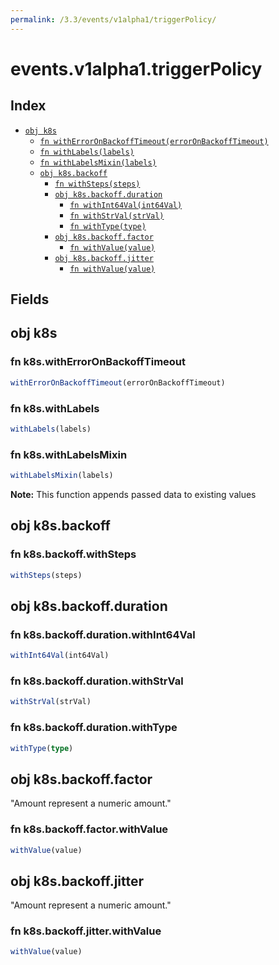 ```yaml
---
permalink: /3.3/events/v1alpha1/triggerPolicy/
---
```


# events.v1alpha1.triggerPolicy



## Index

* [`obj k8s`](#obj-k8s)
  * [`fn withErrorOnBackoffTimeout(errorOnBackoffTimeout)`](#fn-k8switherroronbackofftimeout)
  * [`fn withLabels(labels)`](#fn-k8swithlabels)
  * [`fn withLabelsMixin(labels)`](#fn-k8swithlabelsmixin)
  * [`obj k8s.backoff`](#obj-k8sbackoff)
    * [`fn withSteps(steps)`](#fn-k8sbackoffwithsteps)
    * [`obj k8s.backoff.duration`](#obj-k8sbackoffduration)
      * [`fn withInt64Val(int64Val)`](#fn-k8sbackoffdurationwithint64val)
      * [`fn withStrVal(strVal)`](#fn-k8sbackoffdurationwithstrval)
      * [`fn withType(type)`](#fn-k8sbackoffdurationwithtype)
    * [`obj k8s.backoff.factor`](#obj-k8sbackofffactor)
      * [`fn withValue(value)`](#fn-k8sbackofffactorwithvalue)
    * [`obj k8s.backoff.jitter`](#obj-k8sbackoffjitter)
      * [`fn withValue(value)`](#fn-k8sbackoffjitterwithvalue)

## Fields

## obj k8s



### fn k8s.withErrorOnBackoffTimeout

```ts
withErrorOnBackoffTimeout(errorOnBackoffTimeout)
```



### fn k8s.withLabels

```ts
withLabels(labels)
```



### fn k8s.withLabelsMixin

```ts
withLabelsMixin(labels)
```



**Note:** This function appends passed data to existing values

## obj k8s.backoff



### fn k8s.backoff.withSteps

```ts
withSteps(steps)
```



## obj k8s.backoff.duration



### fn k8s.backoff.duration.withInt64Val

```ts
withInt64Val(int64Val)
```



### fn k8s.backoff.duration.withStrVal

```ts
withStrVal(strVal)
```



### fn k8s.backoff.duration.withType

```ts
withType(type)
```



## obj k8s.backoff.factor

"Amount represent a numeric amount."

### fn k8s.backoff.factor.withValue

```ts
withValue(value)
```



## obj k8s.backoff.jitter

"Amount represent a numeric amount."

### fn k8s.backoff.jitter.withValue

```ts
withValue(value)
```

